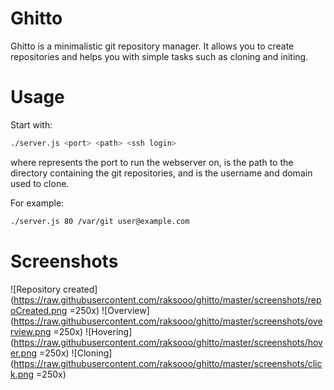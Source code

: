 # Ghitto
Ghitto is a minimalistic git repository manager. It allows you to create repositories and helps you with simple tasks such as cloning and initing.

# Usage
Start with:
```sh
./server.js <port> <path> <ssh login>
```
where <port> represents the port to run the webserver on, <path> is the path to the directory containing the git repositories, and <ssh login> is the username and domain used to clone.

For example:
```sh
./server.js 80 /var/git user@example.com
```

# Screenshots
![Repository created](https://raw.githubusercontent.com/raksooo/ghitto/master/screenshots/repoCreated.png =250x)
![Overview](https://raw.githubusercontent.com/raksooo/ghitto/master/screenshots/overview.png =250x)
![Hovering](https://raw.githubusercontent.com/raksooo/ghitto/master/screenshots/hover.png =250x)
![Cloning](https://raw.githubusercontent.com/raksooo/ghitto/master/screenshots/click.png =250x)

